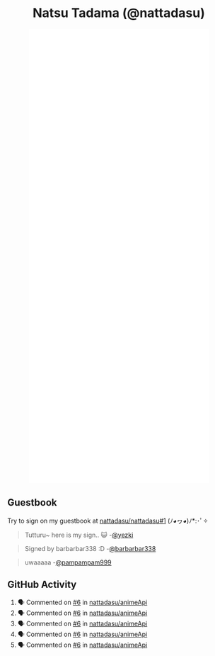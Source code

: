 <div align="center">

# Natsu Tadama (@nattadasu)

![Github Metrics](github-metrics.svg)
</div>

## Guestbook

Try to sign on my guestbook at [nattadasu/nattadasu#1](https://github.com/nattadasu/nattadasu/issues/1) (ﾉ◕ヮ◕)ﾉ\*:･ﾟ✧

<!--START:guestbook-->
> Tutturu~  here is my sign.. :smiley_cat: 
-[@yezki](https://github.com/yezki)

> Signed by barbarbar338 :D
-[@barbarbar338](https://github.com/barbarbar338)

> uwaaaaa
-[@pampampam999](https://github.com/pampampam999)
<!--END:guestbook-->

## GitHub Activity
<!--START_SECTION:activity-->
1. 🗣 Commented on [#6](https://github.com/nattadasu/animeApi/pull/6#issuecomment-3382180582) in [nattadasu/animeApi](https://github.com/nattadasu/animeApi)
2. 🗣 Commented on [#6](https://github.com/nattadasu/animeApi/pull/6#issuecomment-3382134711) in [nattadasu/animeApi](https://github.com/nattadasu/animeApi)
3. 🗣 Commented on [#6](https://github.com/nattadasu/animeApi/pull/6#issuecomment-3382015154) in [nattadasu/animeApi](https://github.com/nattadasu/animeApi)
4. 🗣 Commented on [#6](https://github.com/nattadasu/animeApi/pull/6#issuecomment-3381952635) in [nattadasu/animeApi](https://github.com/nattadasu/animeApi)
5. 🗣 Commented on [#6](https://github.com/nattadasu/animeApi/pull/6#issuecomment-3381944544) in [nattadasu/animeApi](https://github.com/nattadasu/animeApi)
<!--END_SECTION:activity-->
